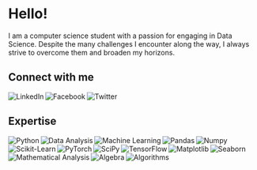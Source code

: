 # Hello!

I am a computer science student with a passion for engaging in Data Science. Despite the many challenges I encounter along the way, I always strive to overcome them and broaden my horizons.

## Connect with me
[<img align="left" alt="LinkedIn" src="https://img.shields.io/badge/linkedin-%230077B5.svg?&style=for-the-badge&logo=linkedin&logoColor=white" />](https://www.linkedin.com/in/mohammad-faisal-2665b5134)
[<img align="left" alt="Facebook" src="https://img.shields.io/badge/facebook-%231877F2.svg?&style=for-the-badge&logo=facebook&logoColor=white" />](https://www.facebook.com/56faisal/)
[<img align="left" alt="Twitter" src="https://img.shields.io/badge/twitter-%231DA1F2.svg?&style=for-the-badge&logo=twitter&logoColor=white" />](https://twitter.com/Mohamma88766694)
<br>

## Expertise
<img align="left" alt="Python" src="https://img.shields.io/badge/python-%2314354C.svg?&style=for-the-badge&logo=python&logoColor=white" />
<img align="left" alt="Data Analysis" src="https://img.shields.io/badge/data%20analysis-%234285F4.svg?&style=for-the-badge&logo=google-analytics&logoColor=white" />
<img align="left" alt="Machine Learning" src="https://img.shields.io/badge/machine%20learning-%2300C7B7.svg?&style=for-the-badge&logo=tensorflow&logoColor=white" />
<img align="left" alt="Pandas" src="https://img.shields.io/badge/pandas-%23150458.svg?&style=for-the-badge&logo=pandas&logoColor=white" />
<img align="left" alt="Numpy" src="https://img.shields.io/badge/numpy-%23013243.svg?&style=for-the-badge&logo=numpy&logoColor=white" />
<img align="left" alt="Scikit-Learn" src="https://img.shields.io/badge/scikit%20learn-%23F7931E.svg?&style=for-the-badge&logo=scikit-learn&logoColor=white" />
<img align="left" alt="PyTorch" src="https://img.shields.io/badge/pytorch-%23EE4C2C.svg?&style=for-the-badge&logo=pytorch&logoColor=white" />
<img align="left" alt="SciPy" src="https://img.shields.io/badge/scipy-%230C55A5.svg?&style=for-the-badge&logo=scipy&logoColor=white" />
<img align="left" alt="TensorFlow" src="https://img.shields.io/badge/tensorflow-%23FF6F00.svg?&style=for-the-badge&logo=tensorflow&logoColor=white" />
<img align="left" alt="Matplotlib" src="https://img.shields.io/badge/matplotlib-%233370A6.svg?&style=for-the-badge&logo=python&logoColor=white" />
<img align="left" alt="Seaborn" src="https://img.shields.io/badge/seaborn-%230074A2.svg?&style=for-the-badge&logo=python&logoColor=white" />
<img align="left" alt="Mathematical Analysis" src="https://img.shields.io/badge/mathematical%20analysis-%23008CBA.svg?&style=for-the-badge&logo=mathworks&logoColor=white" />
<img align="left" alt="Algebra" src="https://img.shields.io/badge/algebra-%23E34F26.svg?&style=for-the-badge&logo=algebra&logoColor=white" />
<img align="left" alt="Algorithms" src="https://img.shields.io/badge/algorithms-%23856BFC.svg?&style=for-the-badge&logo=algorithms&logoColor=white" />
<br>
<br>
